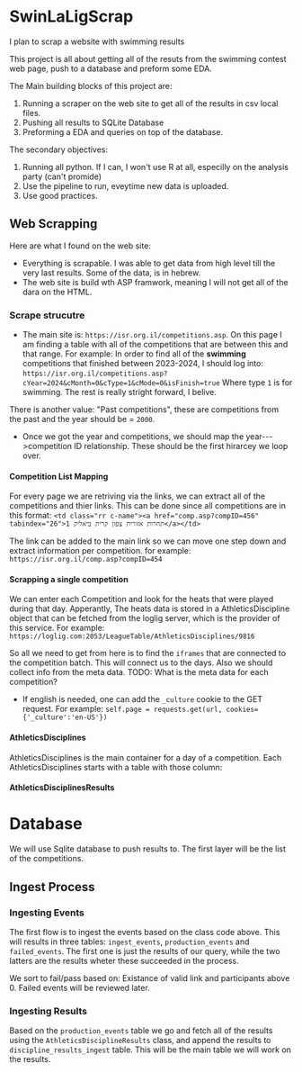 # SwinLaLigScrap
I plan to scrap a website with swimming results 

This project is all about getting all of the resuts from the swimming contest web page, push to a database and preform some EDA. 

The Main building blocks of this project are:
1. Running a scraper on the web site to get all of the results in csv local files. 
2. Pushing all results to SQLite Database
3. Preforming a EDA and queries on top of the database. 

The secondary objectives:
1. Running all python. If I can, I won't use R at all, especilly on the analysis party (can't promide)
2. Use the pipeline to run, eveytime new data is uploaded. 
3. Use good practices. 

## Web Scrapping

Here are what I found on the web site:
-   Everything is scrapable. I was able to get data from high level till the very last results. Some of the data, is in hebrew. 
-   The web site is build wth ASP framwork, meaning I will not get all of the dara on the HTML. 

### Scrape strucutre
-   The main site is: `https://isr.org.il/competitions.asp`. On this page I am finding a table with all of the competitions that are between this and that range. For example: 
In order to find all of the __swimming__ competitions that finished between 2023-2024, I should log into:
`https://isr.org.il/competitions.asp?cYear=2024&cMonth=0&cType=1&cMode=0&isFinish=true`
Where type `1` is for swimming. The rest is really stright forward, I belive.

There is another value: "Past competitions", these are competitions from the past and the year should be = `2000`.

-   Once we got the year and competitions, we should map the year--->competition ID relationship. These should be the first hirarcey we loop over.

#### Competition List Mapping
For every page we are retriving via the links, we can extract all of the competitions and thier links. This can be done since all competitions are in this format:
`<td class="rr c-name"><a href="comp.asp?compID=456" tabindex="26">תחרות אזורית צפון קרית ביאליק 1</a></td>`

The link can be added to the main link so we can move one step down and extract information per competition. 
for example: `https://isr.org.il/comp.asp?compID=454`

#### Scrapping a single competition

We can enter each Competition and look for the heats that were played during that day. 
Apperantly, The heats data is stored in a AthleticsDiscipline object that can be fetched from the loglig server, which is the provider of this service. 
For example: `https://loglig.com:2053/LeagueTable/AthleticsDisciplines/9816`

So all we need to get from here is to find the `iframes` that are connected to the competition batch. This will connect us to the days. 
Also we should collect info from the meta data. 
TODO: What is the meta data for each competition?

* If english is needed, one can add the `_culture` cookie to the GET request.
 For example: 
`self.page = requests.get(url, cookies={'_culture':'en-US'})`

#### AthleticsDisciplines
AthleticsDisciplines is the main container for a day of a competition.
Each AthleticsDisciplines starts with a table with those column:

#### AthleticsDisciplinesResults



# Database

We will use Sqlite database to push results to. 
The first layer will be the list of the competitions.

## Ingest Process

### Ingesting Events
The first flow is to ingest the events based on the class code above.
This will results in three tables: `ingest_events`, `production_events` and `failed_events`.
The first one is just the results of our query, while the two latters are the results wheter these succeeded in the process.

We sort to fail/pass based on:
Existance of valid link and participants above 0. Failed events will be reviewed later. 

### Ingesting Results
Based on the `production_events` table we go and fetch all of the results using the `AthleticsDisciplineResults` class, and append the results to `discipline_results_ingest` table. This will be the main table we will work on the results. 
